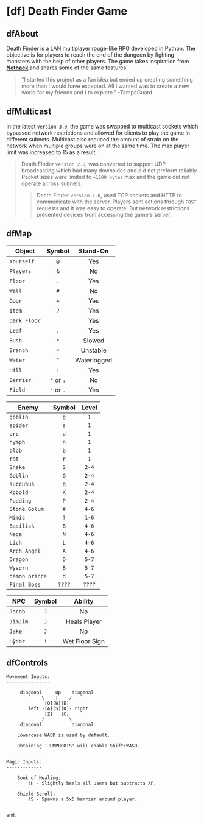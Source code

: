 # [df] Death Finder Game

## dfAbout

Death Finder is a LAN multiplayer rouge-like RPG developed in Python.
The objective is for players to reach the end of the dungeon by fighting
monsters with the help of other players. The game takes inspiration from [**Nethack**](https://nethack.org/) and shares some of the same features.

> "I started this project as a fun idea but ended up creating something more than I would have excepted. All I wanted was to create a new world for my friends and I to explore."
> -TampaGuard

## dfMulticast

In the latest `version 3.0`, the game was swapped to multicast sockets which bypassed network restrictions and allowed for clients to play the game in different subnets. Multicast also reduced the amount of strain on the network when multiple groups were on at the same time. The max player limit was increased to 15 as a result.

>Death Finder `version 2.0`, was converted to support UDP broadcasting which had many downsides and did not preform reliably. Packet sizes were limited to `~1800 bytes` max and the game did not operate across subnets.
>>Death Finder `version 1.0`, used TCP sockets and HTTP to communicate with the server. Players sent actions through `POST` requests and it was easy to operate. But network restrictions prevented devices from accessing the game's server.

## dfMap

|  Object       | Symbol | Stand-On |
| ------------- |:------:|:--------:|
| `Yourself`    | `@`    | Yes
| `Players`     | `&`    | No
| `Floor`       | `.`    | Yes
| `Wall`        | `#`    | No
| `Door`        | `+`    | Yes
| `Item`        | `?`    | Yes
| `Dark Floor`  | ` `    | Yes
| `Leaf`        | `,`    | Yes
| `Bush`        | `*`    | Slowed
| `Branch`      | `=`    | Unstable
| `Water`       | `^`    | Waterlogged
| `Hill`        | `:`    | Yes
| `Barrier`     | `"` or `:` | No
| `Field`       | `'` or `.` | Yes

|  Enemy        | Symbol | Level |
| ------------- |:------:|:----:|
| `goblin` | `g` | `1`
| `spider` | `s` | `1`
| `orc`    | `o` | `1`
| `nymph`  | `n` | `1`
| `blob`   | `b` | `1`
| `rat`    | `r` | `1`
| `Snake`  | `S` | `2-4`
| `Goblin` | `G` | `2-4`
| `succubus` | `q` | `2-4`
| `Kobold` | `K` | `2-4`
| `Pudding`| `P` | `2-4`
| `Stone Golum` | `#` | `4-6`
| `Mimic`  | `?` | `1-6`
| `Basilisk`  | `B` | `4-6`
| `Naga`  | `N` | `4-6`
| `Lich`  | `L` | `4-6`
| `Arch Angel`  | `A` | `4-6`
| `Dragon`  | `D` | `5-7`
| `Wyvern`  | `B` | `5-7`
| `demon prince`  | `d` | `5-7`
| `Final Boss`  | `????` | `????`

| NPC           | Symbol | Ability  |
| ------------- |:------:|:--------:|
| `Jacob`       | `J`    | No
| `JimJim`      | `J`    | Heals Player
| `Jake`        | `J`    | No
| `Hÿdor`       | `!`    | Wet Floor Sign

## dfControls

    Movement Inputs:
    ----------------
    
         diagonal     up    diagonal
                 \    |    /
                  [Q][W][E]
            left -[A][S][D]- right
                  [Z]   [C]
                 /         \
         diagonal           diagonal
        
        Lowercase WASD is used by default.
        
        Obtaining 'JUMPBOOTS' will enable Shift+WASD.
    
    
    Magic Inputs:
    -------------
        
        Book of Healing:
            !H - Slightly heals all users but subtracts XP.
        
        Shield Scroll:
            !S - Spawns a 5x5 barrier around player.
        
    
    end.


